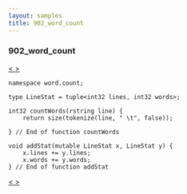 ```yaml
---
layout: samples
title: 902_word_count
---
```


### 902_word_count

<div class="sampleNav"><a class="button" href="../901_cat_example_NumberedCat.spl/"> < </a><a class="button" href="../902_word_count_WordCount.spl/"> > </a>
</div>

~~~~~~
namespace word.count;

type LineStat = tuple<int32 lines, int32 words>;

int32 countWords(rstring line) {
	return size(tokenize(line, " \t", false));
	
} // End of function countWords

void addStat(mutable LineStat x, LineStat y) {
	x.lines += y.lines;
	x.words += y.words;
} // End of function addStat

~~~~~~

<div class="sampleNav"><a class="button" href="../901_cat_example_NumberedCat.spl/"> < </a><a class="button" href="../902_word_count_WordCount.spl/"> > </a>
</div>

